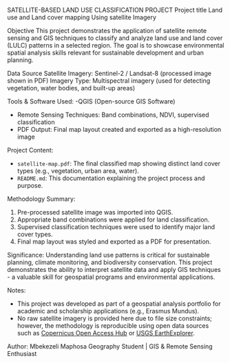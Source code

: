 SATELLITE-BASED LAND USE CLASSIFICATION PROJECT
Project title
Land use and Land cover mapping Using satellite Imagery

Objective
This project demonstrates the application of satellite remote sensing and GIS techniques to classify and analyze land use and land cover (LULC) patterns in a selected region. The goal is to showcase environmental spatial analysis skills relevant for sustainable development and urban planning.

Data Source
Satellite Imagery: Sentinel-2 / Landsat-8 (processed image shown in PDF)
Imagery Type: Multispectral imagery (used for detecting vegetation, water bodies, and built-up areas)

Tools & Software Used:
-QGIS (Open-source GIS Software)
- Remote Sensing Techniques: Band combinations, NDVI, supervised classification
- PDF Output: Final map layout created and exported as a high-resolution image

 Project Content:	
- `satellite-map.pdf`: The final classified map showing distinct land cover types (e.g., vegetation, urban area, water).
- `README.md`: This documentation explaining the project process and purpose.

Methodology Summary:
1. Pre-processed satellite image was imported into QGIS.
2. Appropriate band combinations were applied for land classification.
3. Supervised classification techniques were used to identify major land cover types.
4. Final map layout was styled and exported as a PDF for presentation.

 Significance:
Understanding land use patterns is critical for sustainable planning, climate monitoring, and biodiversity conservation. This project demonstrates the ability to interpret satellite data and apply GIS techniques - a valuable skill for geospatial programs and environmental applications.

Notes:
- This project was developed as part of a geospatial analysis portfolio for academic and scholarship applications (e.g., Erasmus Mundus).
- No raw satellite imagery is provided here due to file size constraints; however, the methodology is reproducible using open data sources such as [Copernicus Open Access Hub](https://scihub.copernicus.eu/) or [USGS EarthExplorer](https://earthexplorer.usgs.gov/).

Author:
Mbekezeli Maphosa
Geography Student | GIS & Remote Sensing Enthusiast  
